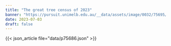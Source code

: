 ```yaml
---
title: "The great tree census of 2023"
banner: "https://pursuit.unimelb.edu.au/__data/assets/image/0032/75695/The-great-tree-census-of-2023-_17896d22-b013-42e0-ab55-d17e16d89707.jpg"
date: 2023-07-03
draft: false
---
```


{{< json_article file="data/p75686.json" >}}